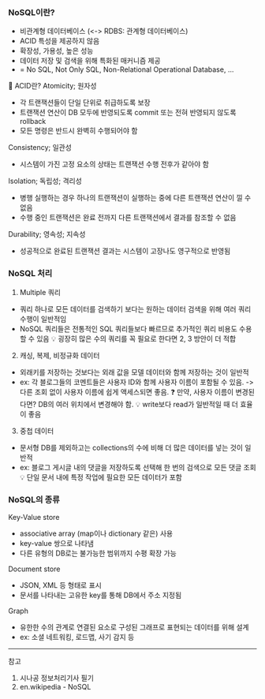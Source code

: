 
### NoSQL이란?
- 비관계형 데이터베이스 (<-> RDBS: 관계형 데이터베이스)
- ACID 특성을 제공하지 않음
- 확장성, 가용성, 높은 성능
- 데이터 저장 및 검색을 위해 특화된 매커니즘 제공
- = No SQL, Not Only SQL, Non-Relational Operational Database, ...
 

🔻 ACID란?
Atomicity; 원자성
- 각 트랜잭션들이 단일 단위로 취급하도록 보장
- 트랜잭션 연산이 DB 모두에 반영되도록 commit 또는 전혀 반영되지 않도록 rollback
- 모든 명령은 반드시 완벽히 수행되어야 함

Consistency; 일관성
- 시스템이 가진 고정 요소의 상태는 트랜잭션 수행 전후가 같아야 함
 
Isolation; 독립성; 격리성
- 병행 실행하는 경우 하나의 트랜잭션이 실행하는 중에 다른 트랜잭션 연산이 낄 수 없음
- 수행 중인 트랜잭션은 완료 전까지 다른 트랜잭션에서 결과를 참조할 수 없음

Durability; 영속성; 지속성
- 성공적으로 완료된 트랜잭션 결과는 시스템이 고장나도 영구적으로 반영됨
 
### NoSQL 처리
1. Multiple 쿼리
- 쿼리 하나로 모든 데이터를 검색하기 보다는 원하는 데이터 검색을 위해 여러 쿼리 수행이 일반적임
- NoSQL 쿼리들은 전통적인 SQL 쿼리들보다 빠르므로 추가적인 쿼리 비용도 수용할 수 있음
  💡 굉장히 많은 수의 쿼리를 꼭 필요로 한다면 2, 3 방안이 더 적합
 

2. 캐싱, 복제, 비정규화 데이터
- 외래키를 저장하는 것보다는 외래 값을 모델 데이터와 함께 저장하는 것이 일반적
- ex: 각 블로그들의 코멘트들은 사용자 ID와 함께 사용자 이름이 포함될 수 있음.
  -> 다른 조회 없이 사용자 이름에 쉽게 액세스되면 좋음.
  ❓ 만약, 사용자 이름이 변경된다면? DB의 여러 위치에서 변경해야 함.
  💡 write보다 read가 일반적일 때 더 효율이 좋음
 

3. 중첩 데이터
- 문서형 DB를 제외하고는 collections의 수에 비해 더 많은 데이터를 넣는 것이 일반적
- ex: 블로그 게시글 내의 댓글을 저장하도록 선택해 한 번의 검색으로 모든 댓글 조회
  💡 단일 문서 내에 특정 작업에 필요한 모든 데이터가 포함
 

### NoSQL의 종류
Key-Value store
- associative array (map이나 dictionary 같은) 사용
- key-value 쌍으로 나타냄
- 다른 유형의 DB로는 불가능한 범위까지 수평 확장 가능
 

Document store
- JSON, XML 등 형태로 표시
- 문서를 나타내는 고유한 key를 통해 DB에서 주소 지정됨
 

Graph
- 유한한 수의 관계로 연결된 요소로 구성된 그래프로 표현되는 데이터를 위해 설계
- ex: 소셜 네트워킹, 로드맵, 사기 감지 등

***

참고
1. 시나공 정보처리기사 필기
2. en.wikipedia - NoSQL
